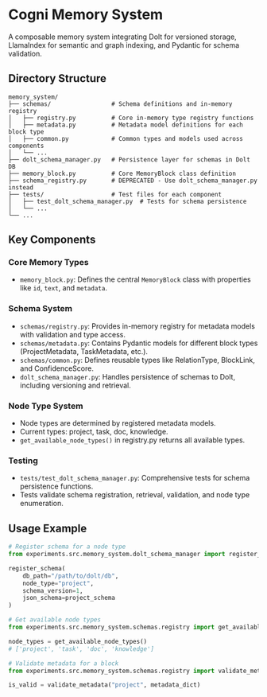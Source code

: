 # Cogni Memory System

A composable memory system integrating Dolt for versioned storage, LlamaIndex for semantic and graph indexing, and Pydantic for schema validation.

## Directory Structure

```
memory_system/
├── schemas/                 # Schema definitions and in-memory registry
│   ├── registry.py          # Core in-memory type registry functions
│   ├── metadata.py          # Metadata model definitions for each block type
│   ├── common.py            # Common types and models used across components
│   └── ...
├── dolt_schema_manager.py   # Persistence layer for schemas in Dolt DB
├── memory_block.py          # Core MemoryBlock class definition
├── schema_registry.py       # DEPRECATED - Use dolt_schema_manager.py instead
├── tests/                   # Test files for each component
│   ├── test_dolt_schema_manager.py  # Tests for schema persistence
│   └── ...
└── ...
```

## Key Components

### Core Memory Types
- `memory_block.py`: Defines the central `MemoryBlock` class with properties like `id`, `text`, and `metadata`.

### Schema System
- `schemas/registry.py`: Provides in-memory registry for metadata models with validation and type access.
- `schemas/metadata.py`: Contains Pydantic models for different block types (ProjectMetadata, TaskMetadata, etc.).
- `schemas/common.py`: Defines reusable types like RelationType, BlockLink, and ConfidenceScore.
- `dolt_schema_manager.py`: Handles persistence of schemas to Dolt, including versioning and retrieval.

### Node Type System
- Node types are determined by registered metadata models.
- Current types: project, task, doc, knowledge.
- `get_available_node_types()` in registry.py returns all available types.

### Testing
- `tests/test_dolt_schema_manager.py`: Comprehensive tests for schema persistence functions.
- Tests validate schema registration, retrieval, validation, and node type enumeration.

## Usage Example

```python
# Register schema for a node type
from experiments.src.memory_system.dolt_schema_manager import register_schema

register_schema(
    db_path="/path/to/dolt/db",
    node_type="project",
    schema_version=1,
    json_schema=project_schema
)

# Get available node types
from experiments.src.memory_system.schemas.registry import get_available_node_types

node_types = get_available_node_types()
# ['project', 'task', 'doc', 'knowledge']

# Validate metadata for a block
from experiments.src.memory_system.schemas.registry import validate_metadata

is_valid = validate_metadata("project", metadata_dict)
``` 